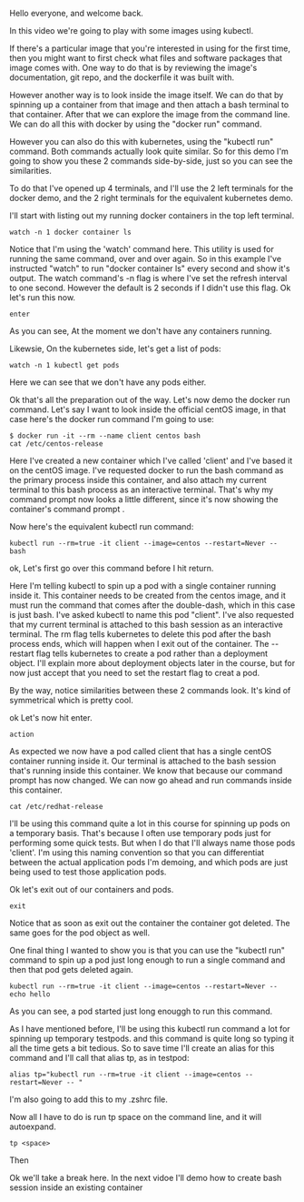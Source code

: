Hello everyone, and welcome back.

In this video we're going to play with some images using kubectl.

If there's a particular image that you're interested in using for the first time, then you might want to first check what files and software packages that image comes with. One way to do that is by reviewing the image's documentation, git repo, and the dockerfile it was built with.

However another way is to look inside the image itself. We can do that by spinning up a container from that image and then attach a bash terminal to that container. After that we can explore the image from the command line. We can do all this with docker by using the "docker run" command.


However you can also do this with kubernetes, using the "kubectl run" command. Both commands actually look quite similar. So for this demo I'm going to show you these 2 commands  side-by-side, just so you can see the similarities.

To do that I've opened up 4 terminals, and I'll use the 2 left terminals for the docker demo, and the 2 right terminals for the equivalent kubernetes demo.



I'll start with listing out my running docker containers in the top left terminal.

```
watch -n 1 docker container ls
```


Notice that I'm using the 'watch' command here. This utility is used for running the same command, over and over again. So in this example I've instructed "watch" to run "docker container ls" every second and show it's output. The watch command's -n flag is where I've set the refresh interval to one second. However the default is 2 seconds if I didn't use this flag. Ok let's run this now.

```
enter
```

As you can see, At the moment we don't have any containers running.


Likewsie, On the kubernetes side, let's get a list of pods:

```
watch -n 1 kubectl get pods
```

Here we can see that we don't have any pods either.

Ok that's all the preparation out of the way. Let's now demo the docker run command. Let's say I want to look inside the official centOS image, in that case here's the docker run command I'm going to use:

```
$ docker run -it --rm --name client centos bash
cat /etc/centos-release
```

Here I've created a new container which I've called 'client' and I've based it on the centOS image. I've requested docker to run the bash command as the primary process inside this container, and also attach my current terminal to this bash process as an interactive terminal. That's why my command prompt now looks a little different, since it's now showing the container's command prompt    .


Now here's the equivalent kubectl run command:

```
kubectl run --rm=true -it client --image=centos --restart=Never -- bash
```

ok, Let's first go over this command before I hit return.

Here I'm telling kubectl to spin up a pod with a single container running inside it. This container needs to be created from the centos image, and it must run the command that comes after the double-dash, which in this case is just bash. I've asked kubectl to name this pod "client". I've also requested that my current terminal is attached to this bash session as an interactive terminal. The rm flag tells kubernetes to delete this pod after the bash process ends, which will happen when I exit out of the container. The --restart flag tells kubernetes to create a pod rather than a deployment object. I'll explain more about deployment objects later in the course, but for now just accept that you need to set the restart flag to creat a  pod.

By the way, notice similarities between these 2 commands look. It's kind of symmetrical which is pretty cool.


ok Let's now hit enter.

```
action
```

As expected we now have a pod called client that has a single centOS container running inside it. Our terminal is attached to the bash session that's running inside this container. We know that because our command prompt has now changed. We can now go ahead and run commands inside this container.

```
cat /etc/redhat-release
```


I'll be using this command quite a lot in this course for spinning up pods on a temporary basis. That's because I often use temporary pods just for performing some quick tests. But when I do that I'll always name those pods 'client'. I'm using this naming convention so that you can differentiat between the actual application pods I'm demoing, and which pods are just being used to test those application pods.

Ok let's exit out of our containers and pods.

```
exit
```

Notice that as soon as exit out the container the container got deleted. The same goes for the pod object as well.


One final thing I wanted to show you is that you can use the "kubectl run" command to spin up a pod just long enough to run a single command and then that pod gets deleted again.

```
kubectl run --rm=true -it client --image=centos --restart=Never -- echo hello
```

As you can see, a pod started just long enouggh to run this command.

As I have mentioned before, I'll be using this kubectl run command a lot for spinning up temporary testpods. and this command is quite long so typing it all the time gets a bit tedious. So to save time I'll create an alias for this command and I'll call that alias tp, as in testpod:

```
alias tp="kubectl run --rm=true -it client --image=centos --restart=Never -- "
```

I'm also going to add this to my .zshrc file.

Now all I have to do is run tp space on the command line, and it will autoexpand.

```
tp <space>
```

Then


Ok we'll take a break here. In the next vidoe I'll demo how to create bash session inside an existing container

